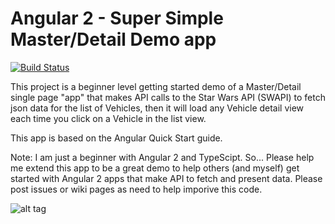 # Angular 2 - Super Simple Master/Detail Demo app
[![Build Status][travis-badge]][travis-badge-url]

This project is a beginner level getting started demo of a Master/Detail single page "app" that makes API calls to the Star Wars API (SWAPI) to fetch json data for the list of Vehicles, then it will load any Vehicle detail view each time you click on a Vehicle in the list view.

This app is based on the Angular Quick Start guide.

Note: I am just a beginner with Angular 2 and TypeScipt. So... Please help me extend this app to be a great demo to help others (and myself) get started with Angular 2 apps that make API to fetch and present data.  Please post issues or wiki pages as need to help imporive this code.

![alt tag](http://mattslay.com/wp-content/uploads/2017/03/2017-03-12_18-59-08.png)



[travis-badge]: https://travis-ci.org/angular/quickstart.svg?branch=master
[travis-badge-url]: https://travis-ci.org/angular/quickstart
